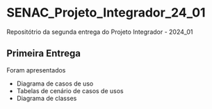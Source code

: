 # SENAC_Projeto_Integrador_24_01
Repositótrio da segunda entrega do Projeto Integrador - 2024_01

## Primeira Entrega
Foram apresentados
* Diagrama de casos de uso
* Tabelas de cenário de casos de usos
* Diagrama de classes
